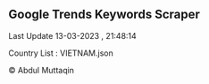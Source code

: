 

## Google Trends Keywords Scraper 
 
Last Update 13-03-2023 , 21:48:14

Country List :
VIETNAM.json



© Abdul Muttaqin 
